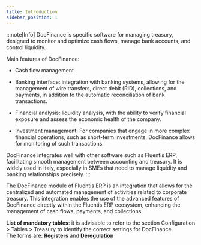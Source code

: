 ```yaml
---
title: Introduction
sidebar_position: 1
---
```


:::note[Info]
DocFinance is specific software for managing treasury, designed to monitor and optimize cash flows, manage bank accounts, and control liquidity.

Main features of DocFinance:

- Cash flow management

- Banking interface: integration with banking systems, allowing for the management of wire transfers, direct debit (RID), collections, and payments, in addition to the automatic reconciliation of bank transactions.

- Financial analysis: liquidity analysis, with the ability to verify financial exposure and assess the economic health of the company.

- Investment management: For companies that engage in more complex financial operations, such as short-term investments, DocFinance allows for monitoring of such transactions.

DocFinance integrates well with other software such as Fluentis ERP, facilitating smooth management between accounting and treasury. It is widely used in Italy, especially in SMEs that need to manage liquidity and banking relationships precisely.
:::


The DocFinance module of Fluentis ERP is an integration that allows for the centralized and automated management of activities related to corporate treasury. This integration enables the use of the advanced features of DocFinance directly within the Fluentis ERP ecosystem, enhancing the management of cash flows, payments, and collections.

**List of mandatory tables**: it is advisable to refer to the section Configuration > Tables > Treasury to identify the correct settings for DocFinance.  
The forms are: [**Registers**](/docs/configurations/tables/treasury/docfinance-module-tables/registers) and [**Deregulation**](/docs/configurations/tables/treasury/docfinance-module-tables/derogability)